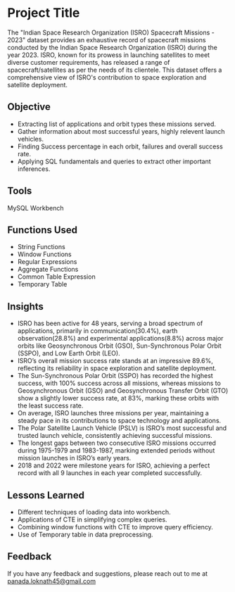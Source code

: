
# Project Title

The "Indian Space Research Organization (ISRO) Spacecraft Missions - 2023" dataset provides an exhaustive record of spacecraft missions conducted by the Indian Space Research Organization (ISRO) during the year 2023. ISRO, known for its prowess in launching satellites to meet diverse customer requirements, has released a range of spacecraft/satellites as per the needs of its clientele. This dataset offers a comprehensive view of ISRO's contribution to space exploration and satellite deployment.


## Objective

- Extracting list of applications and orbit types these missions served.
- Gather information about most successful years, highly relevent launch vehicles.
- Finding Success percentage in each orbit, failures and overall success rate.
- Applying SQL fundamentals and queries to extract other important inferences.
## Tools

MySQL Workbench
## Functions Used

- String Functions
- Window Functions
- Regular Expressions
- Aggregate Functions
- Common Table Expression
- Temporary Table

## Insights

- ISRO has been active for 48 years, serving a broad spectrum of applications, primarily in communication(30.4%), earth observation(28.8%) and experimental applications(8.8%) across major orbits like Geosynchronous Orbit (GSO), Sun-Synchronous Polar Orbit (SSPO), and Low Earth Orbit (LEO).
- ISRO’s overall mission success rate stands at an impressive 89.6%, reflecting its reliability in space exploration and satellite deployment.
- The Sun-Synchronous Polar Orbit (SSPO) has recorded the highest success, with 100% success across all missions, whereas missions to Geosynchronous Orbit (GSO) and Geosynchronous Transfer Orbit (GTO) show a slightly lower success rate, at 83%, marking these orbits with the least success rate.
- On average, ISRO launches three missions per year, maintaining a steady pace in its contributions to space technology and applications.
- The Polar Satellite Launch Vehicle (PSLV) is ISRO’s most successful and trusted launch vehicle, consistently achieving successful missions.
- The longest gaps between two consecutive ISRO missions occurred during 1975-1979 and 1983-1987, marking extended periods without mission launches in ISRO’s early years.
- 2018 and 2022 were milestone years for ISRO, achieving a perfect record with all 9 launches in each year completed successfully.

## Lessons Learned

- Different techniques of loading data into workbench.
- Applications of CTE in simplifying complex queries.
- Combining window functions with CTE to improve query efficiency.
- Use of Temporary table in data preprocessing.

## Feedback

If you have any feedback and suggestions, please reach out to me at panada.loknath45@gmail.com

